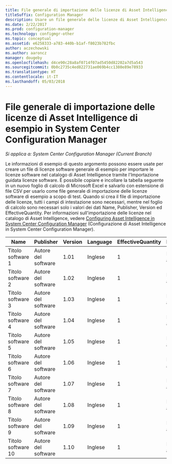 ```yaml
---
title: File generale di importazione delle licenze di Asset Intelligence di esempio
titleSuffix: Configuration Manager
description: Usare un file generale delle licenze di Asset Intelligence di esempio in System Center Configuration Manager.
ms.date: 2/22/2017
ms.prod: configuration-manager
ms.technology: configmgr-other
ms.topic: conceptual
ms.assetid: e6258333-a783-440b-b1af-f8023b782fbc
author: aczechowski
ms.author: aaroncz
manager: dougeby
ms.openlocfilehash: d4ce90c28a8af0714f07ad5450d82202a7d5a543
ms.sourcegitcommit: 0b0c2735c4ed822731ae069b4cc1380e89e78933
ms.translationtype: HT
ms.contentlocale: it-IT
ms.lasthandoff: 05/03/2018
---
```

# <a name="example-asset-intelligence-general-license-import-file-in-system-center-configuration-manager"></a>File generale di importazione delle licenze di Asset Intelligence di esempio in System Center Configuration Manager

*Si applica a: System Center Configuration Manager (Current Branch)*

Le informazioni di esempio di questo argomento possono essere usate per creare un file di licenze software generale di esempio per importare le licenze software nel catalogo di Asset Intelligence tramite l'Importazione guidata licenze software. È possibile copiare e incollare la tabella seguente in un nuovo foglio di calcolo di Microsoft Excel e salvarlo con estensione di file CSV per usarlo come file generale di importazione delle licenze software di esempio a scopo di test. Quando si crea il file di importazione delle licenze, tutti i campi di intestazione sono necessari, mentre nel foglio di calcolo sono necessari solo i valori dei dati Name, Publisher, Version ed EffectiveQuantity. Per informazioni sull'importazione delle licenze nel catalogo di Asset Intelligence, vedere [Configuring Asset Intelligence in System Center Configuration Manager](../../../../core/clients/manage/asset-intelligence/configuring-asset-intelligence.md) (Configurazione di Asset Intelligence in System Center Configuration Manager).  

|Name|Publisher|Version|Language|EffectiveQuantity|PONumber|ResellerName|DateOfPurchase|SupportPurchased|SupportExpirationDate|Comments|  
|----------|---------------|-------------|--------------|-----------------------|--------------|------------------|--------------------|----------------------|---------------------------|--------------|  
|Titolo software 1|Autore del software|1.01|Inglese|1|Numero acquisto|Nome rivenditore|10/10/2010|0|10/10/2012|Commento|  
|Titolo software 2|Autore del software|1.02|Inglese|1|Numero acquisto|Nome rivenditore|10/10/2010|0|10/10/2012|Commento|  
|Titolo software 3|Autore del software|1.03|Inglese|1|Numero acquisto|Nome rivenditore|10/10/2010|0|10/10/2012|Commento|  
|Titolo software 4|Autore del software|1.04|Inglese|1|Numero acquisto|Nome rivenditore|10/10/2010|0|10/10/2012|Commento|  
|Titolo software 5|Autore del software|1.05|Inglese|1|Numero acquisto|Nome rivenditore|10/10/2010|0|10/10/2012|Commento|  
|Titolo software 6|Autore del software|1.06|Inglese|1|Numero acquisto|Nome rivenditore|10/10/2010|0|10/10/2012|Commento|  
|Titolo software 7|Autore del software|1.07|Inglese|1|Numero acquisto|Nome rivenditore|10/10/2010|0|10/10/2012|Commento|  
|Titolo software 8|Autore del software|1.08|Inglese|1|Numero acquisto|Nome rivenditore|10/10/2010|0|10/10/2012|Commento|  
|Titolo software 9|Autore del software|1.09|Inglese|1|Numero acquisto|Nome rivenditore|10/10/2010|0|10/10/2012|Commento|  
|Titolo software 10|Autore del software|1.10|Inglese|1|Numero acquisto|Nome rivenditore|10/10/2010|0|10/10/2012|Commento|  
